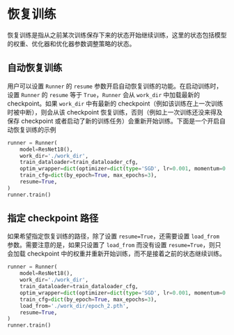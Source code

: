 # 恢复训练

恢复训练是指从之前某次训练保存下来的状态开始继续训练，这里的状态包括模型的权重、优化器和优化器参数调整策略的状态。

## 自动恢复训练

用户可以设置 `Runner` 的 `resume` 参数开启自动恢复训练的功能。在启动训练时，设置 `Runner` 的 `resume` 等于 `True`，`Runner` 会从 `work_dir` 中加载最新的 checkpoint。如果 `work_dir` 中有最新的 checkpoint（例如该训练在上一次训练时被中断），则会从该 checkpoint 恢复训练，否则（例如上一次训练还没来得及保存 checkpoint 或者启动了新的训练任务）会重新开始训练。下面是一个开启自动恢复训练的示例

```python
runner = Runner(
    model=ResNet18(),
    work_dir='./work_dir',
    train_dataloader=train_dataloader_cfg,
    optim_wrapper=dict(optimizer=dict(type='SGD', lr=0.001, momentum=0.9)),
    train_cfg=dict(by_epoch=True, max_epochs=3),
    resume=True,
)
runner.train()
```

## 指定 checkpoint 路径

如果希望指定恢复训练的路径，除了设置 `resume=True`，还需要设置 `load_from` 参数。需要注意的是，如果只设置了 `load_from` 而没有设置 `resume=True`，则只会加载 checkpoint 中的权重并重新开始训练，而不是接着之前的状态继续训练。

```python
runner = Runner(
    model=ResNet18(),
    work_dir='./work_dir',
    train_dataloader=train_dataloader_cfg,
    optim_wrapper=dict(optimizer=dict(type='SGD', lr=0.001, momentum=0.9)),
    train_cfg=dict(by_epoch=True, max_epochs=3),
    load_from='./work_dir/epoch_2.pth',
    resume=True,
)
runner.train()
```

